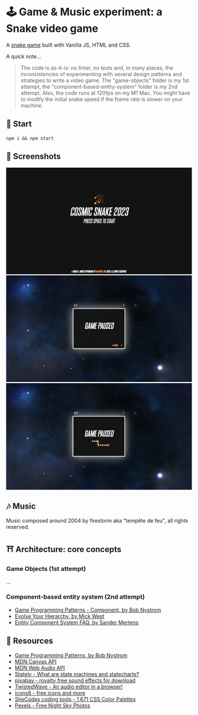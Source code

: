 # 🕹️ Game & Music experiment: a Snake video game

A [snake game](https://en.wikipedia.org/wiki/Snake_(video_game_genre)) built with Vanilla JS, HTML and CSS.

A quick note...
> The code is as-it-is: no linter, no tests and, in many places, the inconsistencies of experimenting with several design patterns and strategies to write a video game. The "game-objects" folder is my 1st attempt, the "component-based-entity-system" folder is my 2nd attempt. Also, the code runs at 120fps on my M1 Mac. You might have to modify the initial snake speed if the frame rate is slower on your machine.

## 🚀 Start

```shell
npm i && npm start
```

## 📸 Screenshots

<img src="./docs/img01.png" />
<img src="./docs/img02.png" />
<img src="./docs/img03.png" />

## 🎶 Music

Music composed around 2004 by firestorm aka "tempête de feu", all rights reserved.

## ⛩️ Architecture: core concepts

### Game Objects (1st attempt)

...

### Component-based entity system (2nd attempt)

- [Game Programming Patterns - Component, by Bob Nystrom](http://gameprogrammingpatterns.com/component.html)
- [Evolve Your Hierarchy, by Mick West](https://cowboyprogramming.com/2007/01/05/evolve-your-heirachy/)
- [Entity Component System FAQ, by Sander Mertens](https://github.com/SanderMertens/ecs-faq)

## 💎 Resources

- [Game Programming Patterns, by Bob Nystrom](http://gameprogrammingpatterns.com/contents.html)
- [MDN Canvas API](https://developer.mozilla.org/en-US/docs/Web/API/Canvas_API)
- [MDN Web Audio API](https://developer.mozilla.org/en-US/docs/Web/API/Web_Audio_API)
- [Stately - What are state machines and statecharts?](https://stately.ai/docs/state-machines-and-statecharts)
- [pixabay - royalty free sound effects for download](https://pixabay.com/sound-effects)
- [TwistedWave - An audio editor in a browser!](https://twistedwave.com/online)
- [icons8 - free icons and more](https://icons8.com/icon/set/gaming/color)
- [SheCodes coding tools - 1,671 CSS Color Palettes](https://palettes.shecodes.io/palettes/)
- [Pexels - Free Night Sky Photos](https://www.pexels.com/search/night%20sky/)
